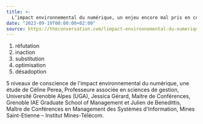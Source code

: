 ```yaml
---
title: >-
  L’impact environnemental du numérique, un enjeu encore mal pris en compte par les entreprises
date: "2023-09-19T00:00:00+02:00"
source: https://theconversation.com/limpact-environnemental-du-numerique-un-enjeu-encore-mal-pris-en-compte-par-les-entreprises-207741
---
```


1. réfutation
2. inaction
3. substitution
4. optimisation
5. désadoption

5 niveaux de conscience de l'impact environnemental du numérique, une étude de Céline Perea, Professeure associée en sciences de gestion, Université Grenoble Alpes (UGA), Jessica Gérard, Maitre de Conférences, Grenoble IAE Graduate School of Management et Julien de Benedittis, Maître de Conférences en Management des Systèmes d'Information, Mines Saint-Etienne – Institut Mines-Télécom.
